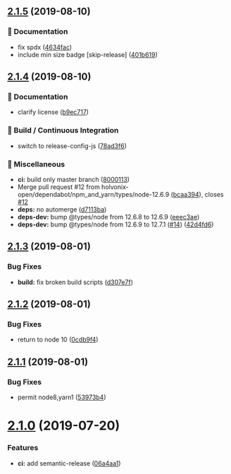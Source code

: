 ## [2.1.5](https://github.com/holvonix-open/request-stream-promise/compare/v2.1.4...v2.1.5) (2019-08-10)


### 📖 Documentation

* fix spdx ([4634fac](https://github.com/holvonix-open/request-stream-promise/commit/4634fac))
* include min size badge [skip-release] ([401b619](https://github.com/holvonix-open/request-stream-promise/commit/401b619))

## [2.1.4](https://github.com/holvonix-open/request-stream-promise/compare/v2.1.3...v2.1.4) (2019-08-10)


### 📖 Documentation

* clarify license ([b9ec717](https://github.com/holvonix-open/request-stream-promise/commit/b9ec717))


### 🔧 Build / Continuous Integration

* switch to release-config-js ([78ad3f6](https://github.com/holvonix-open/request-stream-promise/commit/78ad3f6))


### 🧦 Miscellaneous

* **ci:** build only master branch ([8000113](https://github.com/holvonix-open/request-stream-promise/commit/8000113))
* Merge pull request #12 from holvonix-open/dependabot/npm_and_yarn/types/node-12.6.9 ([bcaa394](https://github.com/holvonix-open/request-stream-promise/commit/bcaa394)), closes [#12](https://github.com/holvonix-open/request-stream-promise/issues/12)
* **deps:** no automerge ([d7113ba](https://github.com/holvonix-open/request-stream-promise/commit/d7113ba))
* **deps-dev:** bump @types/node from 12.6.8 to 12.6.9 ([eeec3ae](https://github.com/holvonix-open/request-stream-promise/commit/eeec3ae))
* **deps-dev:** bump @types/node from 12.6.9 to 12.7.1 ([#14](https://github.com/holvonix-open/request-stream-promise/issues/14)) ([42d4fd6](https://github.com/holvonix-open/request-stream-promise/commit/42d4fd6))

## [2.1.3](https://github.com/holvonix-open/request-stream-promise/compare/v2.1.2...v2.1.3) (2019-08-01)


### Bug Fixes

* **build:** fix broken build scripts ([d307e7f](https://github.com/holvonix-open/request-stream-promise/commit/d307e7f))

## [2.1.2](https://github.com/holvonix-open/request-stream-promise/compare/v2.1.1...v2.1.2) (2019-08-01)


### Bug Fixes

* return to node 10 ([0cdb9f4](https://github.com/holvonix-open/request-stream-promise/commit/0cdb9f4))

## [2.1.1](https://github.com/holvonix-open/request-stream-promise/compare/v2.1.0...v2.1.1) (2019-08-01)


### Bug Fixes

* permit node8,yarn1 ([53973b4](https://github.com/holvonix-open/request-stream-promise/commit/53973b4))

# [2.1.0](https://github.com/holvonix-open/request-stream-promise/compare/v2.0.0...v2.1.0) (2019-07-20)


### Features

* **ci:** add semantic-release ([06a4aa1](https://github.com/holvonix-open/request-stream-promise/commit/06a4aa1))
